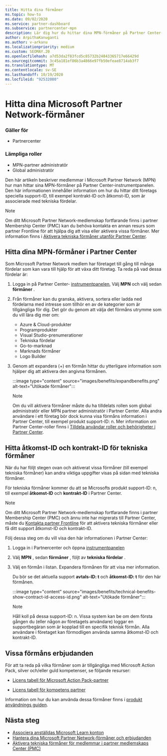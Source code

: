 ```yaml
---
title: Hitta dina förmåner
ms.topic: how-to
ms.date: 09/02/2020
ms.service: partner-dashboard
ms.subservice: partnercenter-mpn
description: Lär dig hur du hittar dina MPN-förmåner på Partner Center-instrumentpanelen. Innehåller information om hur du hittar ditt åtkomst-ID och kontrakts-ID för tekniska förmåner.
author: ArpithaKanuganti
ms.author: v-arkanu
ms.localizationpriority: medium
ms.custom: SEOMAY.20
ms.openlocfilehash: a7d53da2f83fcd5c85732b24843365717e66429d
ms.sourcegitcommit: 3c45a181ef86b3a4866e97fb50efeae8714ab3f7
ms.translationtype: MT
ms.contentlocale: sv-SE
ms.lasthandoff: 10/19/2020
ms.locfileid: "92532080"
---
```

# <a name="locate-your-microsoft-partner-network-benefits"></a>Hitta dina Microsoft Partner Network-förmåner 

### <a name="applies-to"></a>Gäller för

- Partnercenter

### <a name="appropriate-roles"></a>Lämpliga roller

- MPN-partner administratör
- Global administratör

Den här artikeln beskriver medlemmar i Microsoft Partner Network (MPN) hur man hittar sina MPN-förmåner på Partner Center-instrumentpanelen. Den här informationen innehåller information om hur du hittar ditt företags speciella support-ID, till exempel kontrakt-ID och åtkomst-ID, som är associerade med tekniska fördelar.

>[!NOTE]
> Om ditt Microsoft Partner Network-medlemskap fortfarande finns i partner Membership Center (PMC) kan du behöva kontakta en annan resurs som partner Frontline för att hjälpa dig att visa eller aktivera vissa förmåner. Mer information finns i [Aktivera tekniska förmåner utanför Partner Center](partner-membership-center-tech-benefits-activate.md).

## <a name="find-your-mpn-benefits-in-partner-center"></a>Hitta dina MPN-förmåner i Partner Center

Som Microsoft Partner Network medlem har företaget till gång till många fördelar som kan vara till hjälp för att växa ditt företag. Ta reda på vad dessa fördelar är:

1. Logga in på Partner Center- [instrumentpanelen](https://partner.microsoft.com/dashboard/home), Välj **MPN** och välj sedan **förmåner** .

2. Från förmåner kan du granska, aktivera, sortera eller ladda ned fördelarna med intresse som tillhör en av de kategorier som är tillgängliga för dig. Det gör du genom att välja det förmåns utrymme som du vill lära dig mer om:

   - Azure & Cloud-produkter
   - Programprodukter
   - Visual Studio-prenumerationer
   - Tekniska fördelar
   - Go-to-marknad
   - Marknads förmåner
   - Logo Builder

3. Genom att expandera (+) en förmån hittar du ytterligare information som hjälper dig att aktivera den angivna förmånen.

   :::image type="content" source="images/benefits/expandbenefits.png" alt-text="Utökade förmåner":::

   > [!NOTE]
   > Om du vill aktivera förmåner måste du ha tilldelats rollen som global administratör eller MPN partner administratör i Partner Center. Alla andra användare i ett företag bör dock kunna visa förmåns information i Partner Center, till exempel produkt support-ID: n. Mer information om Partner Center-roller finns i [Tilldela användar roller och behörigheter i Partner Center](permissions-overview.md).

## <a name="find-access-id-and-contract-id-for-technical-benefits"></a>Hitta åtkomst-ID och kontrakt-ID för tekniska förmåner

När du har följt stegen ovan och aktiverat vissa förmåner (till exempel tekniska förmåner) kan andra viktiga uppgifter visas på sidan med tekniska förmåner.

För tekniska förmåner kommer du att se Microsofts produkt support-ID: n, till exempel **åtkomst-ID** och **kontrakt-ID** i Partner Center.

>[!NOTE]
> Om ditt Microsoft Partner Network-medlemskap fortfarande finns i partner Membership Center (PMC) och ännu inte har migrerats till Partner Center, måste du [Kontakta partner Frontline](partner-membership-center-tech-benefits-activate.md) för att aktivera tekniska förmåner eller få ditt support åtkomst-ID och kontrakt-ID.

 Följ dessa steg om du vill visa den här informationen i Partner Center:

1. Logga in i Partnercenter och öppna [instrumentpanelen](https://partner.microsoft.com/dashboard/home)

2. Välj **MPN** , sedan **förmåner** , följt av **tekniska fördelar** .

3. Välj en förmån i listan. Expandera förmånen för att visa mer information. 

   Du bör se det aktuella support **avtals-ID: t** och **åtkomst-ID: t** för den här förmånen.  

   :::image type="content" source="images/benefits/technical-benefits-show-contract-id-access-id.png" alt-text="Utökade förmåner":::

   > [!NOTE]
   > Håll koll på dessa support-ID: n. Vissa system kan be om dem första gången du (eller någon av företagets användare) loggar en supportbegäran som är kopplad till en specifik teknisk förmån. Alla användare i företaget kan förmodligen använda samma åtkomst-ID och kontrakt-ID.

## <a name="specific-benefit-offers"></a>Vissa förmåns erbjudanden

För att ta reda på vilka förmåner som är tillgängliga med Microsoft Action Pack, silver och/eller guld kompetenser, se följande resurser:

- [Licens tabell för Microsoft Action Pack-partner](https://assetsprod.microsoft.com/mpn/MPN-MAPS-Software-IUR-License-Table.xlsx)

- [Licens tabell för kompetens partner](https://assetsprod.microsoft.com/mpn-maps-software-iur-competency-license-table.docx)

Information om hur du kan använda dessa förmåner finns i [produkt användnings guiden](https://assets.microsoft.com/MPN-MAPS-Product-Usage-Guide.pdf).

## <a name="next-steps"></a>Nästa steg

- [Associera anställdas Microsoft Learn konton](ms-learn-associate.md)
- [Hantera dina Microsoft Partner Network-förmåner och erbjudanden](manage-your-partner-network-benefits.md)
- [Aktivera tekniska förmåner för medlemmar i partner medlemskaps Center (PMC)](partner-membership-center-tech-benefits-activate.md)